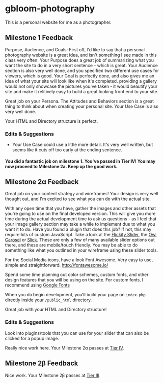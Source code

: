 # gbloom-photography
This is a personal website for me as a photographer.

## Milestone 1 Feedback
Purpose, Audience, and Goals: First off, I'd like to say that a personal photography website is a great idea, and isn't something I see made in this class very often. Your Purpose does a great job of summarizing what you want the site to do in a very short sentence - which is great. Your Audience section is also very well done, and you specified two different use cases for viewers, which is good. Your Goal is perfectly done, and also gives me an idea of what your site will look like when it's completed. providing a gallery would not only showcase the pictures you've taken - it would beautify your site and make it relitively easy to build a great looking front end to your site.

Great job on your Persona. The Attitudes and Behaviors section is a great thing to think about when creating your personal site. Your Use Case is also very well done. 

Your HTML and Directory structure is perfect.

### Edits &amp; Suggestions
- Your Use Case could use a little more detail. It's very well written, but seems like it cuts off too early at the ending sentence. 

#### You did a fantastic job on milestone 1. You've passed in Tier IV! You may now proceed to Milestone 2a. Keep up the good work.

## Milestone 2&alpha; Feedback
Great job on your content strategy and wireframes! Your design is very well thought out, and I'm excited to see what you can do with the actual site. 

With any open time that you have, gather the images and other assets that you're going to use on the final developed version. This will give you more time during the actual development time to ask us questions - as I feel that your image gallery section may take a while to implement due to what you want it to do. Have you found a plugin that does this job? If not, this may require lots of custom JavaScript. Take a look at the [Flickity Slider](http://flickity.metafizzy.co/), the [Owl Carosel](http://owlcarousel2.github.io/OwlCarousel2/) or [Slick](http://kenwheeler.github.io/slick/). These are only a few of many available slider options out there, and these are mobile/touch friendly. You may be able to do something like what you outlined in your wireframe using these slider tools. 

For the Social Media icons, have a look Font Awesome. Very easy to use, simple and straightforward.
http://fontawesome.io/

Spend some time planning out color schemes, custom fonts, and other design features that you will be using on the site.
For custom fonts, I recommend using [Google Fonts](https://fonts.google.com/)

When you do begin development, you'll build your page on `index.php` directly inside your `/public_html` directory.

Great job with your HTML and Directory structure! 

### Edits &amp; Suggestions
Look into plugins/tools that you can use for your slider that can also be clicked for a popup image.

Really nice work here. Your Milestone 2&alpha; passes at [Tier IV](https://bootcamp-coders.cnm.edu/projects/personal/rubric/).

## Milestone 2&beta; Feedback
Nice work. Your Milestone 2&beta; passes at [Tier III](https://bootcamp-coders.cnm.edu/projects/personal/rubric/). 
